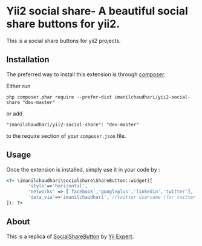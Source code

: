Yii2 social share- A beautiful social share buttons for yii2.
=========================================================
This is a social share buttons for yii2 projects.

Installation
------------

The preferred way to install this extension is through [composer](http://getcomposer.org/download/).

Either run

```
php composer.phar require --prefer-dist imanilchaudhari/yii2-social-share "dev-master"
```

or add

```
"imanilchaudhari/yii2-social-share": "dev-master"
```

to the require section of your `composer.json` file.


Usage
-----

Once the extension is installed, simply use it in your code by  :

```php
<?= \imanilchaudhari\socialshare\ShareButton::widget([
        'style'=>'horizontal',
        'networks' => ['facebook','googleplus','linkedin','twitter'],
		'data_via'=>'imanilchaudhari', //twitter username (for twitter only, if exists else leave empty)
]); ?>
```

About
-------

This is a replica of [SocialShareButton](http://www.yiiframework.com/extension/social-share-button) by [Yii Expert](https://yiiexpert.github.io).
